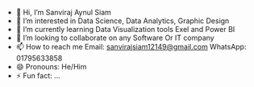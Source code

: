 - 👋 Hi, I’m Sanviraj Aynul Siam
- 👀 I’m interested in Data Science, Data Analytics, Graphic Design
- 🌱 I’m currently learning Data Visualization tools Exel and Power BI
- 💞️ I’m looking to collaborate on any Software Or IT company
- 📫 How to reach me Email: sanvirajsiam12149@gmail.com      WhatsApp: 01795633858
- 😄 Pronouns: He/Him
- ⚡ Fun fact: ...

<!---
Sanvirajsiam-ai/Sanvirajsiam-ai is a ✨ special ✨ repository because its `README.md` (this file) appears on your GitHub profile.
You can click the Preview link to take a look at your changes.
--->
